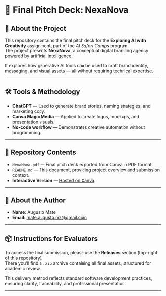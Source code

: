 # 📘 Final Pitch Deck: NexaNova

## 🧠 About the Project

This repository contains the final pitch deck for the **Exploring AI with Creativity** assignment, part of the *AI Safari Camps* program.  
The project presents **NexaNova**, a conceptual digital branding agency powered by artificial intelligence.

It explores how generative AI tools can be used to craft brand identity, messaging, and visual assets — all without requiring technical expertise.

---

## 🛠️ Tools & Methodology

- **ChatGPT** — Used to generate brand stories, naming strategies, and marketing copy.  
- **Canva Magic Media** — Applied to create logos, mockups, and presentation visuals.  
- **No-code workflow** — Demonstrates creative automation without programming.

---

## 📂 Repository Contents

- `NexaNova.pdf` — Final pitch deck exported from Canva in PDF format.  
- `README.md` — This document, providing project overview and submission context.  
- **Interactive Version** — [Hosted on Canva](https://nexanova-pitch.my.canva.site/augusto-mate).

---

## 👤 About the Author

- **Name**: Augusto Mate  
- **Email**: mate.augusto.mz@gmail.com

---

## 📦 Instructions for Evaluators

To access the final submission, please use the **Releases** section (top-right of this repository).  
There you’ll find a `.zip` archive containing all final assets, structured for academic review.

This delivery method reflects standard software development practices, ensuring clarity, traceability, and professional presentation.

---
